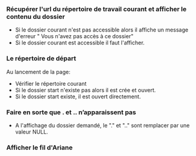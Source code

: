 ### Récupérer l'url du répertoire de travail courant et afficher le contenu du dossier
- Si le dossier courant n'est pas accessible alors il affiche un message d'erreur " Vous n'avez pas accès à ce dossier"
- Si le dossier courant est accessible il faut l'afficher.


### Le répertoire de départ
Au lancement de la page:
- Vérifier le répertoire courant
- Si le dossier start n'existe pas alors il est crée et ouvert.
- Si le dossier start existe, il est ouvert directement.

### Faire en sorte que . et .. n’apparaissent pas
- A l'affichage du dossier demandé, le "." et ".." sont remplacer par une valeur NULL.

### Afficher le fil d'Ariane
